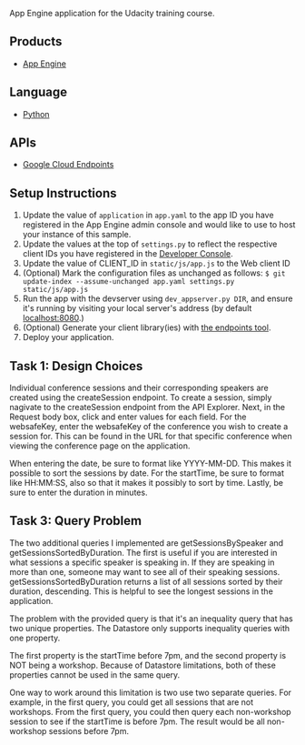 App Engine application for the Udacity training course.

## Products
- [App Engine][1]

## Language
- [Python][2]

## APIs
- [Google Cloud Endpoints][3]

## Setup Instructions
1. Update the value of `application` in `app.yaml` to the app ID you
   have registered in the App Engine admin console and would like to use to host
   your instance of this sample.
1. Update the values at the top of `settings.py` to
   reflect the respective client IDs you have registered in the
   [Developer Console][4].
1. Update the value of CLIENT_ID in `static/js/app.js` to the Web client ID
1. (Optional) Mark the configuration files as unchanged as follows:
   `$ git update-index --assume-unchanged app.yaml settings.py static/js/app.js`
1. Run the app with the devserver using `dev_appserver.py DIR`, and ensure it's running by visiting your local server's address (by default [localhost:8080][5].)
1. (Optional) Generate your client library(ies) with [the endpoints tool][6].
1. Deploy your application.


[1]: https://developers.google.com/appengine
[2]: http://python.org
[3]: https://developers.google.com/appengine/docs/python/endpoints/
[4]: https://console.developers.google.com/
[5]: https://localhost:8080/
[6]: https://developers.google.com/appengine/docs/python/endpoints/endpoints_tool


## Task 1: Design Choices

Individual conference sessions and their corresponding speakers are created using the createSession endpoint. To create a session, simply nagivate to the createSession endpoint from the
API Explorer. Next, in the Request body box, click and enter values for each field. For the websafeKey, enter the websafeKey of the conference you wish to create a session for. This can be found in the URL for that specific conference when viewing the conference page on the application.

When entering the date, be sure to format like YYYY-MM-DD. This makes it possible to sort the sessions by date. For the startTime, be sure to format like HH:MM:SS, also so that it makes it possibly to sort by time. Lastly, be sure to enter the duration in minutes.


## Task 3: Query Problem

The two additional queries I implemented are getSessionsBySpeaker and getSessionsSortedByDuration. The first is useful if you are interested in what sessions a specific speaker is speaking in. If they are speaking in more than one, someone may want to see all of their speaking sessions. getSessionsSortedByDuration returns a list of all sessions sorted by their duration, descending. This is helpful to see the longest sessions in the application.


The problem with the provided query is that it's an inequality query that has two unique properties. The Datastore only supports inequality queries with one property. 

The first property is the startTime before 7pm, and the second property is NOT being a workshop. Because of Datastore limitations, both of these properties cannot be used in the same query.

One way to work around this limitation is two use two separate queries. For example, in the first query, you could get all sessions that are not workshops. From the first query, you could then query each non-workshop session to see if the startTime is before 7pm. The result would be all non-workshop sessions before 7pm.
